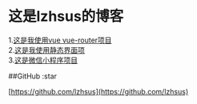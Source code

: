 这是lzhsus的博客
===================================  

1.[这是我使用vue vue-router项目](https://github.com/lzhsus/db)<br /> 
2.[这是我使用静态界面项](https://github.com/lzhsus/iTravel)<br /> 
3.[这是微信小程序项目](https://github.com/lzhsus/wx)<br /> 

##GitHub :star

[https://github.com/lzhsus](https://github.com/lzhsus)
